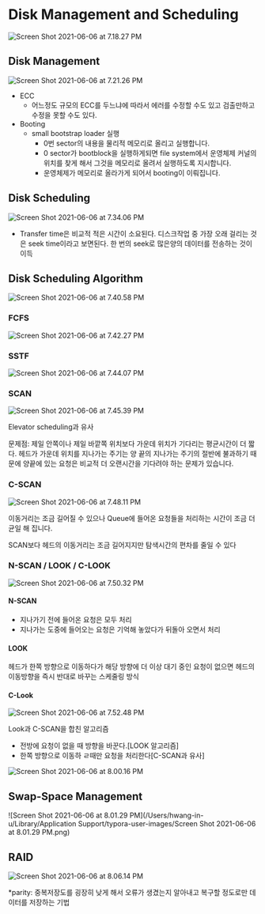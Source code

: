 # Disk Management and Scheduling

![Screen Shot 2021-06-06 at 7.18.27 PM](https://raw.githubusercontent.com/inwoodev/uploadedImages/uploadedFiles/20210606191831.png)

## Disk Management

![Screen Shot 2021-06-06 at 7.21.26 PM](https://raw.githubusercontent.com/inwoodev/uploadedImages/uploadedFiles/20210606192130.png)

- ECC
  - 어느정도 규모의 ECC를 두느냐에 따라서 에러를 수정할 수도 있고 검출만하고 수정을 못할 수도 있다.
- Booting
  - small bootstrap loader 실행
    - 0번 sector의 내용을 물리적 메모리로 올리고 실행합니다.
    - 0 sector가 bootblock을 실행하게되면 file system에서 운영체제 커널의 위치를 찾게 해서 그것을 메모리로 올려서 실행하도록 지시합니다.
    - 운영체제가 메모리로 올라가게 되어서 booting이 이뤄집니다.



 ## Disk Scheduling

![Screen Shot 2021-06-06 at 7.34.06 PM](https://raw.githubusercontent.com/inwoodev/uploadedImages/uploadedFiles/20210606193411.png)

* Transfer time은 비교적 적은 시간이 소요된다. 디스크작업 중 가장 오래 걸리는 것은 seek time이라고 보면된다. 한 번의 seek로 많은양의 데이터를 전송하는 것이 이득



## Disk Scheduling Algorithm

![Screen Shot 2021-06-06 at 7.40.58 PM](https://raw.githubusercontent.com/inwoodev/uploadedImages/uploadedFiles/20210606194103.png)

### FCFS

![Screen Shot 2021-06-06 at 7.42.27 PM](https://raw.githubusercontent.com/inwoodev/uploadedImages/uploadedFiles/20210606194232.png)



### SSTF

![Screen Shot 2021-06-06 at 7.44.07 PM](https://raw.githubusercontent.com/inwoodev/uploadedImages/uploadedFiles/20210606194411.png)

### SCAN

![Screen Shot 2021-06-06 at 7.45.39 PM](https://raw.githubusercontent.com/inwoodev/uploadedImages/uploadedFiles/20210606194544.png)

Elevator scheduling과 유사

문제점: 제일 안쪽이나 제일 바깥쪽 위치보다 가운데 위치가 기다리는 평균시간이 더 짧다. 헤드가 가운데 위치를 지나가는 주기는 양 끝의 지나가는 주기의 절반에 불과하기 때문에 양끝에 있는 요청은 비교적 더 오랜시간을 기다려야 하는 문제가 있습니다. 

### C-SCAN

![Screen Shot 2021-06-06 at 7.48.11 PM](https://raw.githubusercontent.com/inwoodev/uploadedImages/uploadedFiles/20210606194817.png)

이동거리는 조금 길어질 수 있으나 Queue에 들어온 요청들을 처리하는 시간이 조금 더 균일 해 집니다.

SCAN보다 헤드의 이동거리는 조금 길어지지만 탐색시간의 편차를 줄일 수 있다

### N-SCAN / LOOK / C-LOOK

![Screen Shot 2021-06-06 at 7.50.32 PM](https://raw.githubusercontent.com/inwoodev/uploadedImages/uploadedFiles/20210606195036.png)

#### N-SCAN

- 지나가기 전에 들어온 요청은 모두 처리
- 지나가는 도중에 들어오는 요청은 기억해 놓았다가 뒤돌아 오면서 처리



#### LOOK

헤드가 한쪽 방향으로 이동하다가 해당 방향에 더 이상 대기 중인 요청이 없으면 헤드의 이동방향을 즉시 반대로 바꾸는 스케줄링 방식

#### C-Look

![Screen Shot 2021-06-06 at 7.52.48 PM](https://raw.githubusercontent.com/inwoodev/uploadedImages/uploadedFiles/20210606195253.png)

Look과 C-SCAN을 합친 알고리즘

- 전방에 요청이 없을 때 방향을 바꾼다.[LOOK 알고리즘]
- 한쪽 방향으로 이동하 ㄹ때만 요청을 처리한다[C-SCAN과 유사]



![Screen Shot 2021-06-06 at 8.00.16 PM](https://raw.githubusercontent.com/inwoodev/uploadedImages/uploadedFiles/20210606200023.png)

## Swap-Space Management

![Screen Shot 2021-06-06 at 8.01.29 PM](/Users/hwang-in-u/Library/Application Support/typora-user-images/Screen Shot 2021-06-06 at 8.01.29 PM.png)

## RAID

![Screen Shot 2021-06-06 at 8.06.14 PM](https://raw.githubusercontent.com/inwoodev/uploadedImages/uploadedFiles/20210606200618.png)

*parity: 중복저장도를 굉장히 낮게 해서 오류가 생겼는지 알아내고 복구할 정도로만 데이터를 저장하는 기법